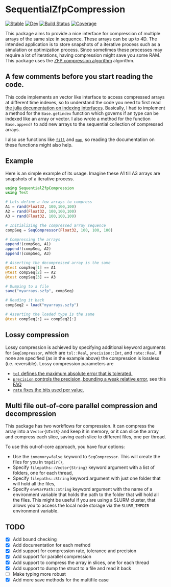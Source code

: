 # SequentialZfpCompression

[![Stable](https://img.shields.io/badge/docs-stable-blue.svg)](https://AtilaSaraiva.github.io/SequentialZfpCompression.jl/stable/)
[![Dev](https://img.shields.io/badge/docs-dev-blue.svg)](https://AtilaSaraiva.github.io/SequentialZfpCompression.jl/dev/)
[![Build Status](https://github.com/AtilaSaraiva/SequentialZfpCompression.jl/actions/workflows/CI.yml/badge.svg?branch=main)](https://github.com/AtilaSaraiva/SequentialZfpCompression.jl/actions/workflows/CI.yml?query=branch%3Amain)
[![Coverage](https://codecov.io/gh/AtilaSaraiva/SequentialZfpCompression.jl/branch/main/graph/badge.svg)](https://codecov.io/gh/AtilaSaraiva/SequentialZfpCompression.jl)

This package aims to provide a nice interface for compression of multiple arrays of the same size in
sequence. These arrays can be up to 4D. The intended application is to store snapshots of a iterative
process such as a simulation or optimization process. Since sometimes these processes may require a lot of iterations, having compression might save you some RAM. This package uses the [ZFP compression algorithm](https://zfp.io/) algorithm.

##  A few comments before you start reading the code.

This code implements an vector like interface to access compressed
arrays at different time indexes, so to understand the code you need
to first read [the julia documentation on indexing
interfaces](https://docs.julialang.org/en/v1/manual/interfaces/#Indexing).
Basically, I had to implement a method for the `Base.getindex` function which governs if an type
can be indexed like an array or vector. I also wrote a method for the function `Base.append!` to
 add new arrays to the sequential collection of compressed arrays.

I also use functions like [`fill`](https://docs.julialang.org/en/v1/base/arrays/#Base.fill) and
[`map`](https://docs.julialang.org/en/v1/base/collections/#Base.map), so reading the documentation
on these functions might also help.


## Example

Here is an simple example of its usage. Imagine these A1 till A3 arrays are snapshots of a iterative process.

```julia
using SequentialZfpCompression
using Test

# Lets define a few arrays to compress
A1 = rand(Float32, 100,100,100)
A2 = rand(Float32, 100,100,100)
A3 = rand(Float32, 100,100,100)

# Initializing the compressed array sequence
compSeq = SeqCompressor(Float32, 100, 100, 100)

# Compressing the arrays
append!(compSeq, A1)
append!(compSeq, A2)
append!(compSeq, A3)

# Asserting the decompressed array is the same
@test compSeq[1] == A1
@test compSeq[2] == A2
@test compSeq[3] == A3

# Dumping to a file
save("myarrays.szfp", compSeq)

# Reading it back
compSeq2 = load("myarrays.szfp")

# Asserting the loaded type is the same
@test compSeq[:] == compSeq2[:]
```

## Lossy compression

Lossy compression is achieved by specifying additional keyword arguments
for `SeqCompressor`, which are `tol::Real`, `precision::Int`, and `rate::Real`.
If none are specified (as in the example above) the compression is lossless
(i.e. reversible). Lossy compression parameters are

- [`tol` defines the maximum absolute error that is tolerated.](https://zfp.readthedocs.io/en/release0.5.5/modes.html#fixed-accuracy-mode)
- [`precision` controls the precision, bounding a weak relative error](https://zfp.readthedocs.io/en/release0.5.5/modes.html#fixed-precision-mode), see this [FAQ](https://zfp.readthedocs.io/en/develop/faq.html#q-relerr)
- [`rate` fixes the bits used per value.](https://zfp.readthedocs.io/en/release0.5.5/modes.html#fixed-rate-mode)

## Multi file out-of-core parallel compression and decompression

This package has two workflows for compression. It can compress the array into a `Vector{UInt8}` and
keep it in memory, or it can slice the array and compress each slice, saving each slice to different
files, one per thread.

To use this out-of-core approach, you have four options:
+ Use the `inmemory=false` keyword to `SeqCompressor`. This will create the files for you in `tmpdir()`,
+ Specify `filepaths::Vector{String}` keyword argument with a list of folders, one for each thread,
+ Specify `filepaths::String` keyword argument with just one folder that will hold all the files,
+ Specify `envVarPath::String` keyword argument with the name of a environment variable that holds
  the path to the folder that will hold all the files. This might be useful if you are using a SLURM
  cluster, that allows you to access the local node storage via the `SLURM_TMPDIR` environment variable.

## TODO

- [X] Add bound checking
- [X] Add documentation for each method
- [X] Add support for compression rate, tolerance and precision
- [X] Add support for parallel compression
- [X] Add support to compress the array in slices, one for each thread
- [X] Add support to dump the struct to a file and read it back
- [ ] Make typing more robust
- [X] Add more save methods for the multifile case
